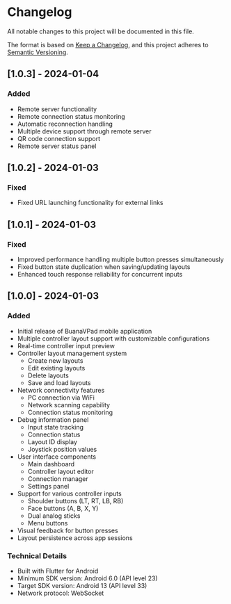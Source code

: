# Changelog

All notable changes to this project will be documented in this file.

The format is based on [Keep a Changelog](https://keepachangelog.com/en/1.0.0/),
and this project adheres to [Semantic Versioning](https://semver.org/spec/v2.0.0.html).

## [1.0.3] - 2024-01-04
### Added
- Remote server functionality
- Remote connection status monitoring
- Automatic reconnection handling
- Multiple device support through remote server
- QR code connection support
- Remote server status panel

## [1.0.2] - 2024-01-03
### Fixed
- Fixed URL launching functionality for external links

## [1.0.1] - 2024-01-03
### Fixed
- Improved performance handling multiple button presses simultaneously 
- Fixed button state duplication when saving/updating layouts
- Enhanced touch response reliability for concurrent inputs

## [1.0.0] - 2024-01-03
### Added
- Initial release of BuanaVPad mobile application
- Multiple controller layout support with customizable configurations
- Real-time controller input preview
- Controller layout management system
  - Create new layouts
  - Edit existing layouts  
  - Delete layouts
  - Save and load layouts
- Network connectivity features
  - PC connection via WiFi
  - Network scanning capability
  - Connection status monitoring
- Debug information panel
  - Input state tracking
  - Connection status
  - Layout ID display
  - Joystick position values  
- User interface components
  - Main dashboard
  - Controller layout editor
  - Connection manager
  - Settings panel
- Support for various controller inputs
  - Shoulder buttons (LT, RT, LB, RB)
  - Face buttons (A, B, X, Y)
  - Dual analog sticks
  - Menu buttons
- Visual feedback for button presses
- Layout persistence across app sessions

### Technical Details
- Built with Flutter for Android
- Minimum SDK version: Android 6.0 (API level 23)
- Target SDK version: Android 13 (API level 33)  
- Network protocol: WebSocket

